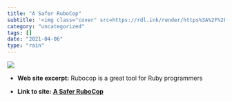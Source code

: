 ```yaml
---
title: "A Safer RuboCop"
subtitle: '<img class="cover" src=https://rdl.ink/render/https%3A%2F%2Fmetaredux.com%2Fposts%2F2018%2F10%2F27%2...'
category: "uncategorized"
tags: []
date: "2021-04-06"
type: "rain"
---
```

<img class="cover" src=https://rdl.ink/render/https%3A%2F%2Fmetaredux.com%2Fposts%2F2018%2F10%2F27%2Fa-safer-rubocop.html>



* **Web site excerpt:** Rubocop is a great tool for Ruby programmers

* **Link to site:** **[A Safer RuboCop](https://metaredux.com/posts/2018/10/27/a-safer-rubocop.html)**